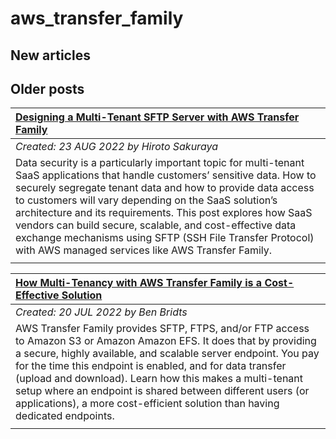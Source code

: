 # aws_transfer_family

## New articles

## Older posts
| [Designing a Multi-Tenant SFTP Server with AWS Transfer Family](https://aws.amazon.com/blogs/apn/designing-a-multi-tenant-sftp-server-with-aws-transfer-family/) |
|:----------|
| *Created: 23 AUG 2022 by Hiroto Sakuraya* | 
| Data security is a particularly important topic for multi-tenant SaaS applications that handle customers’ sensitive data. How to securely segregate tenant data and how to provide data access to customers will vary depending on the SaaS solution’s architecture and its requirements. This post explores how SaaS vendors can build secure, scalable, and cost-effective data exchange mechanisms using SFTP (SSH File Transfer Protocol) with AWS managed services like AWS Transfer Family. | 
|  | 

| [How Multi-Tenancy with AWS Transfer Family is a Cost-Effective Solution](https://aws.amazon.com/blogs/apn/how-multi-tenancy-with-aws-transfer-family-is-a-cost-effective-solution/) |
|:----------|
| *Created: 20 JUL 2022 by Ben Bridts* | 
| AWS Transfer Family provides SFTP, FTPS, and/or FTP access to Amazon S3 or Amazon Amazon EFS. It does that by providing a secure, highly available, and scalable server endpoint. You pay for the time this endpoint is enabled, and for data transfer (upload and download). Learn how this makes a multi-tenant setup where an endpoint is shared between different users (or applications), a more cost-efficient solution than having dedicated endpoints. | 
|  | 

